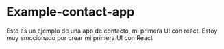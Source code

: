 # Example-contact-app
Este es un ejemplo de una app de contacto, mi primera UI con react.
Estoy muy emocionado por crear mi primera UI con React
